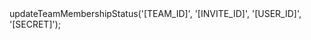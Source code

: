 <?php

use Appwrite\Client;
use Appwrite\Services\Teams;

$client = new Client();

$client
    setProject('')
    setKey('')
;

$teams = new Teams($client);

$result = $teams->updateTeamMembershipStatus('[TEAM_ID]', '[INVITE_ID]', '[USER_ID]', '[SECRET]');